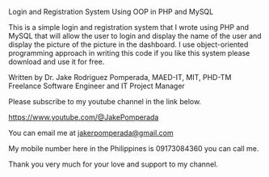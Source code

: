 
Login and Registration System Using OOP in PHP and MySQL

This is a simple login and registration system that I wrote using PHP and MySQL that will allow the user to login and display the name of the user and display the picture of the picture in the dashboard. I use object-oriented programming approach in writing this code if you like this system please download and use it for free.

Written by Dr. Jake Rodriguez Pomperada, MAED-IT, MIT, PHD-TM
Freelance Software Engineer and IT Project Manager

Please subscribe to my youtube channel in the link below.

https://www.youtube.com/@JakePomperada

You can email me at jakerpomperada@gmail.com

My mobile number here in the Philippines is 09173084360 you can call me.

Thank you very much for your love and support to my channel.
